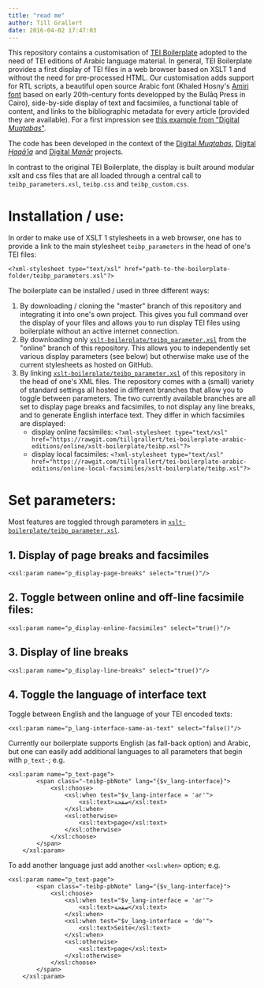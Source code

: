 ```yaml
---
title: "read me"
author: Till Grallert
date: 2016-04-02 17:47:03
---
```


This repository contains a customisation of [TEI Boilerplate](http://dcl.slis.indiana.edu/teibp/) adopted to the need of TEI editions of Arabic language material. In general, TEI Boilerplate provides a  first display of TEI files in a web browser based on XSLT 1 and without the need for pre-processed HTML. Our customisation adds support for RTL scripts, a beautiful open source Arabic font (Khaled Hosny's [Amiri font](http://www.amirifont.org/) based on early 20th-century fonts developped by the Bulāq Press in Cairo), side-by-side display of text and facsimiles, a functional table of content, and links to the bibliographic metadata for every article (provided they are available). For a first impression see [this example from "Digital *Muqtabas*"](https://rawgit.com/tillgrallert/tei-boilerplate-arabic-editions/master/example/oclc_4770057679-i_60.TEIP5.xml).

The code has been developed in the context of the [Digital *Muqtabas*](https://github.com/tillgrallert/digital-muqtabas), [Digital *Ḥaqāʾiq*](https://github.com/OpenAraPE/digital-haqaiq) and [Digital *Manār*](https://github.com/OpenAraPE/digital-manar) projects.

In contrast to the original TEI Boilerplate, the display is built around modular xslt and css files that are all loaded through a central call to `teibp_parameters.xsl`, `teibp.css` and `teibp_custom.css`. 

<!-- Changing the look of the headers from dark font on a light background to light font on dark background, for example, can be done be loading `teibp-heads-dark.css` instead of `teibp-heads-light.css`. -->


# Installation / use:

In order to make use of XSLT 1 stylesheets in a web browser, one has to provide a link to the main stylesheet `teibp_parameters` in the head of one's TEI files:

~~~{.xml}
<?xml-stylesheet type="text/xsl" href="path-to-the-boilerplate-folder/teibp_parameters.xsl"?>
~~~ 

The boilerplate can be installed / used in three different ways:

1. By downloading / cloning the "master" branch of this repository and integrating it into one's own project. This gives you full command over the display of your files and allows you to run display TEI files using boilerplate without an active internet connection.
2. By downloading only [`xslt-boilerplate/teibp_parameter.xsl`](xslt-boilerplate/teibp_parameter.xsl) from the "online" branch of this repository. This allows you to independently set various display parameters (see below) but otherwise make use of the current stylesheets as hosted on GitHub.
3. By linking [`xslt-boilerplate/teibp_parameter.xsl`](xslt-boilerplate/teibp_parameter.xsl) of this repository in the head of one's XML files. The repository comes with a (small) variety of standard settings all hosted in different branches that allow you to toggle between parameters. The two currently available branches are all set to display page breaks and facsimiles, to not display any line breaks, and to generate English interface text. They differ in which facsimiles are displayed:
    - display online facsimiles: `<?xml-stylesheet type="text/xsl" href="https://rawgit.com/tillgrallert/tei-boilerplate-arabic-editions/online/xslt-boilerplate/teibp.xsl"?>`
    - display local facsimiles: `<?xml-stylesheet type="text/xsl" href="https://rawgit.com/tillgrallert/tei-boilerplate-arabic-editions/online-local-facsimiles/xslt-boilerplate/teibp.xsl"?>`

# Set parameters:

Most features are toggled through parameters in [`xslt-boilerplate/teibp_parameter.xsl`](xslt-boilerplate/teibp_parameter.xsl). 

## 1. Display of page breaks and facsimiles

~~~{.xml}
<xsl:param name="p_display-page-breaks" select="true()"/>
~~~

## 2. Toggle between online and off-line facsimile files:

~~~{.xml}
<xsl:param name="p_display-online-facsimiles" select="true()"/>
~~~

## 3. Display of line breaks

~~~{.xml}
<xsl:param name="p_display-line-breaks" select="true()"/>
~~~

## 4. Toggle the language of interface text

Toggle between English and the language of your TEI encoded texts:

~~~{.xml}
<xsl:param name="p_lang-interface-same-as-text" select="false()"/>
~~~

Currently our boilerplate supports English (as fall-back option) and Arabic, but one can easily add additional languages to all parameters that begin with `p_text-`; e.g.

~~~{.xml}
<xsl:param name="p_text-page">
        <span class="-teibp-pbNote" lang="{$v_lang-interface}">
            <xsl:choose>
                <xsl:when test="$v_lang-interface = 'ar'">
                    <xsl:text>صفحة</xsl:text>
                </xsl:when>
                <xsl:otherwise>
                    <xsl:text>page</xsl:text>
                </xsl:otherwise>
            </xsl:choose>
        </span>
    </xsl:param>
~~~

To add another language just add another `<xsl:when>` option; e.g.

~~~{.xml}
<xsl:param name="p_text-page">
        <span class="-teibp-pbNote" lang="{$v_lang-interface}">
            <xsl:choose>
                <xsl:when test="$v_lang-interface = 'ar'">
                    <xsl:text>صفحة</xsl:text>
                </xsl:when>
                <xsl:when test="$v_lang-interface = 'de'">
                    <xsl:text>Seite</xsl:text>
                </xsl:when>
                <xsl:otherwise>
                    <xsl:text>page</xsl:text>
                </xsl:otherwise>
            </xsl:choose>
        </span>
    </xsl:param>
~~~
